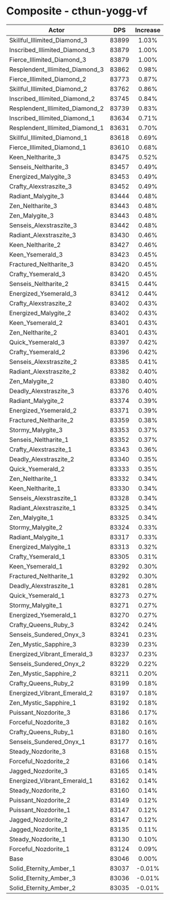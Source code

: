 # Composite - cthun-yogg-vf
| Actor | DPS | Increase |
|---|:---:|:---:|
|Skillful_Illimited_Diamond_3|83899|1.03%|
|Inscribed_Illimited_Diamond_3|83879|1.00%|
|Fierce_Illimited_Diamond_3|83879|1.00%|
|Resplendent_Illimited_Diamond_3|83862|0.98%|
|Fierce_Illimited_Diamond_2|83773|0.87%|
|Skillful_Illimited_Diamond_2|83762|0.86%|
|Inscribed_Illimited_Diamond_2|83745|0.84%|
|Resplendent_Illimited_Diamond_2|83739|0.83%|
|Inscribed_Illimited_Diamond_1|83634|0.71%|
|Resplendent_Illimited_Diamond_1|83631|0.70%|
|Skillful_Illimited_Diamond_1|83618|0.69%|
|Fierce_Illimited_Diamond_1|83610|0.68%|
|Keen_Neltharite_3|83475|0.52%|
|Senseis_Neltharite_3|83457|0.49%|
|Energized_Malygite_3|83453|0.49%|
|Crafty_Alexstraszite_3|83452|0.49%|
|Radiant_Malygite_3|83444|0.48%|
|Zen_Neltharite_3|83443|0.48%|
|Zen_Malygite_3|83443|0.48%|
|Senseis_Alexstraszite_3|83442|0.48%|
|Radiant_Alexstraszite_3|83430|0.46%|
|Keen_Neltharite_2|83427|0.46%|
|Keen_Ysemerald_3|83423|0.45%|
|Fractured_Neltharite_3|83420|0.45%|
|Crafty_Ysemerald_3|83420|0.45%|
|Senseis_Neltharite_2|83415|0.44%|
|Energized_Ysemerald_3|83412|0.44%|
|Crafty_Alexstraszite_2|83402|0.43%|
|Energized_Malygite_2|83402|0.43%|
|Keen_Ysemerald_2|83401|0.43%|
|Zen_Neltharite_2|83401|0.43%|
|Quick_Ysemerald_3|83397|0.42%|
|Crafty_Ysemerald_2|83396|0.42%|
|Senseis_Alexstraszite_2|83385|0.41%|
|Radiant_Alexstraszite_2|83382|0.40%|
|Zen_Malygite_2|83380|0.40%|
|Deadly_Alexstraszite_3|83376|0.40%|
|Radiant_Malygite_2|83374|0.39%|
|Energized_Ysemerald_2|83371|0.39%|
|Fractured_Neltharite_2|83359|0.38%|
|Stormy_Malygite_3|83353|0.37%|
|Senseis_Neltharite_1|83352|0.37%|
|Crafty_Alexstraszite_1|83343|0.36%|
|Deadly_Alexstraszite_2|83340|0.35%|
|Quick_Ysemerald_2|83333|0.35%|
|Zen_Neltharite_1|83332|0.34%|
|Keen_Neltharite_1|83330|0.34%|
|Senseis_Alexstraszite_1|83328|0.34%|
|Radiant_Alexstraszite_1|83325|0.34%|
|Zen_Malygite_1|83325|0.34%|
|Stormy_Malygite_2|83324|0.33%|
|Radiant_Malygite_1|83317|0.33%|
|Energized_Malygite_1|83313|0.32%|
|Crafty_Ysemerald_1|83305|0.31%|
|Keen_Ysemerald_1|83292|0.30%|
|Fractured_Neltharite_1|83292|0.30%|
|Deadly_Alexstraszite_1|83281|0.28%|
|Quick_Ysemerald_1|83273|0.27%|
|Stormy_Malygite_1|83271|0.27%|
|Energized_Ysemerald_1|83270|0.27%|
|Crafty_Queens_Ruby_3|83242|0.24%|
|Senseis_Sundered_Onyx_3|83241|0.23%|
|Zen_Mystic_Sapphire_3|83239|0.23%|
|Energized_Vibrant_Emerald_3|83237|0.23%|
|Senseis_Sundered_Onyx_2|83229|0.22%|
|Zen_Mystic_Sapphire_2|83211|0.20%|
|Crafty_Queens_Ruby_2|83199|0.18%|
|Energized_Vibrant_Emerald_2|83197|0.18%|
|Zen_Mystic_Sapphire_1|83192|0.18%|
|Puissant_Nozdorite_3|83186|0.17%|
|Forceful_Nozdorite_3|83182|0.16%|
|Crafty_Queens_Ruby_1|83180|0.16%|
|Senseis_Sundered_Onyx_1|83177|0.16%|
|Steady_Nozdorite_3|83168|0.15%|
|Forceful_Nozdorite_2|83166|0.14%|
|Jagged_Nozdorite_3|83165|0.14%|
|Energized_Vibrant_Emerald_1|83162|0.14%|
|Steady_Nozdorite_2|83160|0.14%|
|Puissant_Nozdorite_2|83149|0.12%|
|Puissant_Nozdorite_1|83147|0.12%|
|Jagged_Nozdorite_2|83147|0.12%|
|Jagged_Nozdorite_1|83135|0.11%|
|Steady_Nozdorite_1|83130|0.10%|
|Forceful_Nozdorite_1|83124|0.09%|
|Base|83046|0.00%|
|Solid_Eternity_Amber_1|83037|-0.01%|
|Solid_Eternity_Amber_3|83036|-0.01%|
|Solid_Eternity_Amber_2|83035|-0.01%|
